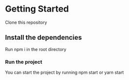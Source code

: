 # Getting Started 

Clone this repository

## Install the dependencies

Run npm i in the root directory

### Run the project

You can start the project by running npm start or yarn start

